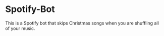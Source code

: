 # Spotify-Bot
This is a Spotify bot that skips Christmas songs when you are shuffling all of your music.
